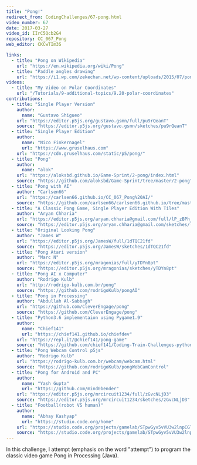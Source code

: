 ```yaml
---
title: "Pong!"
redirect_from: CodingChallenges/67-pong.html
video_number: 67
date: 2017-03-27
video_id: IIrC5Qcb2G4
repository: CC_067_Pong
web_editor: CKCwTIm3S

links:
  - title: "Pong on Wikipedia"
    url: "https://en.wikipedia.org/wiki/Pong"
  - title: "Paddle angles drawing"
    url: "https://i1.wp.com/zekechan.net/wp-content/uploads/2015/07/pong-05b.png?resize=600%2C500"
videos:
  - title: "My Video on Polar Coordinates"
    url: "/Tutorials/9-additional-topics/9.20-polar-coordinates"
contributions:
  - title: "Single Player Version"
    author:
      name: "Gustavo Shigueo"
    url: "https://editor.p5js.org/gustavo.gsmn/full/pu9rQeanT"
    source: "https://editor.p5js.org/gustavo.gsmn/sketches/pu9rQeanT"
  - title: "Single Player Edition"
    author:
      name: "Nico Finkernagel"
      url: "https://www.gruselhaus.com"
    url: "https://cdn.gruselhaus.com/static/p5/pong/"
  - title: "Pong"
    author:
      name: "alok"
    url: "https://aloksbd.github.io/Game-Sprint/2-pong/index.html"
    source: "https://github.com/aloksbd/Game-Sprint/tree/master/2-pong"
  - title: "Pong with AI"
    author: "Carlsen66"
    url: "https://carlsen66.github.io/CC_067_Pong%20AI/"
    source: "https://github.com/carlsen66/carlsen66.github.io/tree/master/CC_067_Pong%20AI"
  - title: "A Classic Pong Game, Single Player Edition With Tiles"
    author: "Aryan Chharia"
    url: "https://editor.p5js.org/aryan.chharia@gmail.com/full/lP_zBPh_l"
    source: "https://editor.p5js.org/aryan.chharia@gmail.com/sketches/lP_zBPh_l"
  - title: "Original Looking Pong"
    author: "James W"
    url: "https://editor.p5js.org/JamesW/full/1dTQC21fd"
    source: "https://editor.p5js.org/JamesW/sketches/1dTQC21fd"
  - title: "Pong Atari version"
    author: "Marc N"
    url: "https://editor.p5js.org/mragonias/full/yTDYn8pt"
    source: "https://editor.p5js.org/mragonias/sketches/yTDYn8pt"
  - title: "Pong AI x Computer"
    author: "Rodrigo Kulb"
    url: "http://rodrigo-kulb.com.br/pong"
    source: "https://github.com/rodrigoKulb/pongAI"
  - title: "Pong in Processing"
    author: "Abdullah Al-Sabbagh"
    url: "https://github.com/CleverEngage/pong"
    source: "https://github.com/CleverEngage/pong"
  - title: "Python3.6 implementaion using Pygame1.9"
    author:
      name: "Chief141"
      url: "https://chief141.github.io/chiefdev"
    url: "https://repl.it/@chief141/pong-game"
    source: "https://github.com/chief141/Coding-Train-Challenges-python/tree/master/Pong_game"
  - title: "Pong Webcam Control p5js"
    author: "Rodrigo Kulb"
    url: "https://rodrigo-kulb.com.br/webcam/webcam.html"
    source: "https://github.com/rodrigoKulb/pongWebCamControl"
  - title: "Pong for Android and PC"
    author:
      name: "Yash Gupta"
      url: "https://github.com/mind0bender"
    url: "https://editor.p5js.org/mrcircuit1234/full/zGvcNLjD3"
    source: "https://editor.p5js.org/mrcircuit1234/sketches/zGvcNLjD3"
  - title: "Football(robot VS human)"
    author:
      name: "Abhay Kashyap"
      url: "https://studio.code.org/home"
    url: "https://studio.code.org/projects/gamelab/STpwGyv5vVU3w2lnpCGl13sjrGjlmTgK0Jow0TmQnDI"
    source: "https://studio.code.org/projects/gamelab/STpwGyv5vVU3w2lnpCGl13sjrGjlmTgK0Jow0TmQnDI"
---
```

In this challenge, I attempt (emphasis on the word "attempt") to program the classic video game Pong in Processing (Java).
